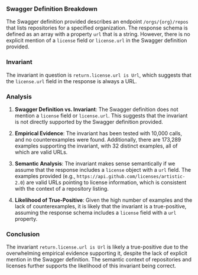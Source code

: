 ### Swagger Definition Breakdown
The Swagger definition provided describes an endpoint `/orgs/{org}/repos` that lists repositories for a specified organization. The response schema is defined as an array with a property `url` that is a string. However, there is no explicit mention of a `license` field or `license.url` in the Swagger definition provided.

### Invariant
The invariant in question is `return.license.url is Url`, which suggests that the `license.url` field in the response is always a URL.

### Analysis
1. **Swagger Definition vs. Invariant**: The Swagger definition does not mention a `license` field or `license.url`. This suggests that the invariant is not directly supported by the Swagger definition provided.

2. **Empirical Evidence**: The invariant has been tested with 10,000 calls, and no counterexamples were found. Additionally, there are 173,289 examples supporting the invariant, with 32 distinct examples, all of which are valid URLs.

3. **Semantic Analysis**: The invariant makes sense semantically if we assume that the response includes a `license` object with a `url` field. The examples provided (e.g., `https://api.github.com/licenses/artistic-2.0`) are valid URLs pointing to license information, which is consistent with the context of a repository listing.

4. **Likelihood of True-Positive**: Given the high number of examples and the lack of counterexamples, it is likely that the invariant is a true-positive, assuming the response schema includes a `license` field with a `url` property.

### Conclusion
The invariant `return.license.url is Url` is likely a true-positive due to the overwhelming empirical evidence supporting it, despite the lack of explicit mention in the Swagger definition. The semantic context of repositories and licenses further supports the likelihood of this invariant being correct.
